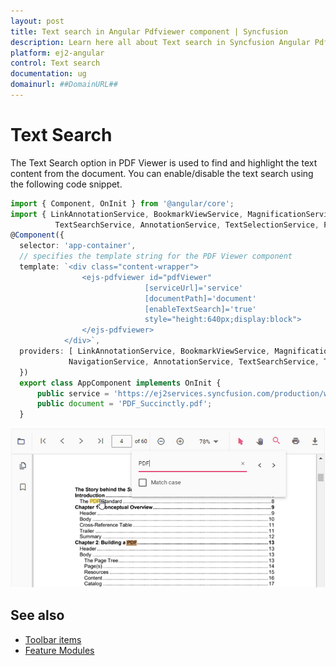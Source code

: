 ```yaml
---
layout: post
title: Text search in Angular Pdfviewer component | Syncfusion
description: Learn here all about Text search in Syncfusion Angular Pdfviewer component of Syncfusion Essential JS 2 and more.
platform: ej2-angular
control: Text search 
documentation: ug
domainurl: ##DomainURL##
---
```

# Text Search

The Text Search option in PDF Viewer is used to find and highlight the text content from the document. You can enable/disable the text search using the following code snippet.

```typescript
import { Component, OnInit } from '@angular/core';
import { LinkAnnotationService, BookmarkViewService, MagnificationService, ThumbnailViewService, ToolbarService, NavigationService,
          TextSearchService, AnnotationService, TextSelectionService, PrintService } from '@syncfusion/ej2-angular-pdfviewer';
@Component({
  selector: 'app-container',
  // specifies the template string for the PDF Viewer component
  template: `<div class="content-wrapper">
                <ejs-pdfviewer id="pdfViewer"
                              [serviceUrl]='service'
                              [documentPath]='document'
                              [enableTextSearch]='true'
                              style="height:640px;display:block">
                </ejs-pdfviewer>
            </div>`,
  providers: [ LinkAnnotationService, BookmarkViewService, MagnificationService, ThumbnailViewService,ToolbarService,
             NavigationService, AnnotationService, TextSearchService, TextSelectionService, PrintService]
  })
  export class AppComponent implements OnInit {
      public service = 'https://ej2services.syncfusion.com/production/web-services/api/pdfviewer';
      public document = 'PDF_Succinctly.pdf';
  }
```

![Alt text](images/search.png)

## See also

* [Toolbar items](./toolbar)
* [Feature Modules](./feature-module)